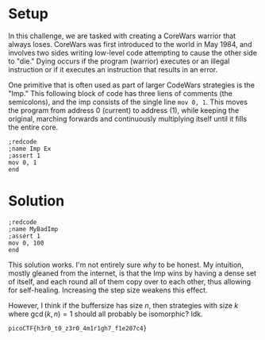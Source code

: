 # Setup 
In this challenge, we are tasked with creating a CoreWars warrior that always loses. CoreWars was first introduced to the world in May 1984, and involves two sides writing low-level code attempting to cause the other side to "die." Dying occurs if the program (warrior) executes or an illegal instruction or if it executes an instruction that results in an error.

One primitive that is often used as part of larger CodeWars strategies is the "Imp." This following block of code has three liens of comments (the semicolons), and the imp consists of the single line `mov 0, 1`. This moves the program from address 0 (current) to address (1), while keeping the original, marching forwards and continuously multiplying itself until it fills the entire core. 

```
;redcode
;name Imp Ex
;assert 1
mov 0, 1
end
```

# Solution
```
;redcode
;name MyBadImp
;assert 1
mov 0, 100
end
``` 

This solution works. I'm not entirely sure *why* to be honest. My intuition, mostly gleaned from the internet, is that the Imp wins by having a dense set of itself, and each round all of them copy over to each other, thus allowing for self-healing. Increasing the step size weakens this effect.

However, I think if the buffersize has size $n$, then strategies with size $k$ where $\gcd(k,n) = 1$ should all probably be isomorphic? Idk.

```
picoCTF{h3r0_t0_z3r0_4m1r1gh7_f1e207c4}
```